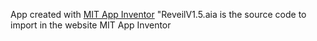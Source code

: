 App created with [MIT App Inventor](http://ai2.appinventor.mit.edu/)
"ReveilV1.5.aia is the source code to import in the website MIT App Inventor
